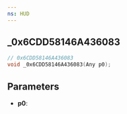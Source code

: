 ```yaml
---
ns: HUD
---
```

## _0x6CDD58146A436083

```c
// 0x6CDD58146A436083
void _0x6CDD58146A436083(Any p0);
```


## Parameters
* **p0**: 


